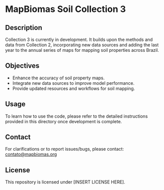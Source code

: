 # MapBiomas Soil Collection 3

## Description
Collection 3 is currently in development. It builds upon the methods and data from Collection 2, incorporating new data sources and adding the last year to the annual series of maps for mapping soil properties across Brazil.

## Objectives
* Enhance the accuracy of soil property maps.
* Integrate new data sources to improve model performance.
* Provide updated resources and workflows for soil mapping.

## Usage
To learn how to use the code, please refer to the detailed instructions provided in this directory once development is complete.

## Contact
For clarifications or to report issues/bugs, please contact: <contato@mapbiomas.org>

## License  
This repository is licensed under [INSERT LICENSE HERE].